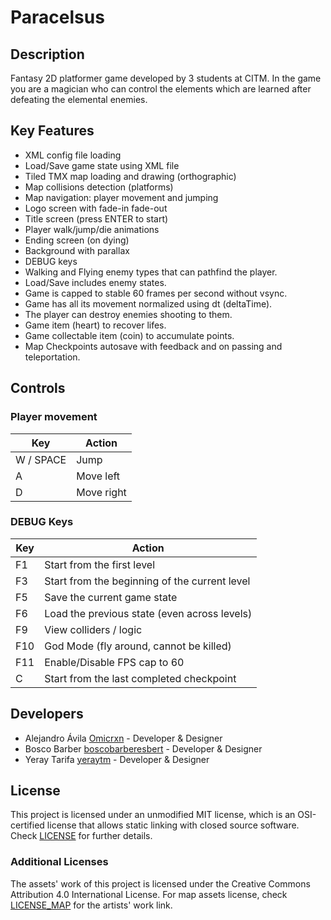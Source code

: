 # Paracelsus

## Description

Fantasy 2D platformer game developed by 3 students at CITM. In the game you are a magician who can control the elements which are learned after defeating the elemental enemies.

## Key Features

 - XML config file loading
 - Load/Save game state using XML file
 - Tiled TMX map loading and drawing (orthographic)
 - Map collisions detection (platforms)
 - Map navigation: player movement and jumping
 - Logo screen with fade-in fade-out
 - Title screen (press ENTER to start)
 - Player walk/jump/die animations
 - Ending screen (on dying)
 - Background with parallax
 - DEBUG keys
 - Walking and Flying enemy types that can pathfind the player.
 - Load/Save includes enemy states.
 - Game is capped to stable 60 frames per second without vsync.
 - Game has all its movement normalized using dt (deltaTime).
 - The player can destroy enemies shooting to them.
 - Game item (heart) to recover lifes.
 - Game collectable item (coin) to accumulate points.
 - Map Checkpoints autosave with feedback and on passing and teleportation.

## Controls

### Player movement

|Key|Action|
|---|------|
|W / SPACE|Jump|
|A|Move left|
|D|Move right|

### DEBUG Keys

|Key|Action|
|---|------|
|F1|Start from the first level|
|F3| Start from the beginning of the current level|
|F5|Save the current game state|
|F6|Load the previous state (even across levels)|
|F9|View colliders / logic|
|F10|God Mode (fly around, cannot be killed)|
|F11|Enable/Disable FPS cap to 60|
|C|Start from the last completed checkpoint|

## Developers

 - Alejandro Ávila [Omicrxn](https://github.com/Omicrxn) - Developer & Designer
 - Bosco Barber [boscobarberesbert](https://github.com/boscobarberesbert) - Developer & Designer
 - Yeray Tarifa [yeraytm](https://github.com/yeraytm) - Developer & Designer

## License

This project is licensed under an unmodified MIT license, which is an OSI-certified license that allows static linking with closed source software. Check [LICENSE](LICENSE) for further details.

### Additional Licenses
The assets' work of this project is licensed under the Creative Commons Attribution 4.0 International License.
For map assets license, check [LICENSE_MAP](/Output/Assets/maps/LICENSE_MAP) for the artists' work link.
